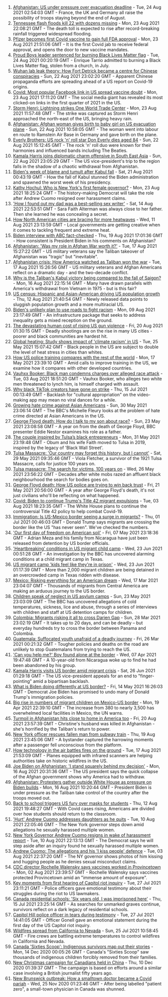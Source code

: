 1. [Afghanistan: US under pressure over evacuation deadline](https://www.bbc.co.uk/news/world-asia-58312644) - Tue, 24 Aug 2021 02:54:03 GMT - France, the UK and Germany all raise the possibility of troops staying beyond the end of August.
2. [Tennessee flash floods kill 22 with dozens missing](https://www.bbc.co.uk/news/world-us-canada-58300877) - Mon, 23 Aug 2021 22:08:21 GMT - The death toll is expected to rise after record-breaking rainfall triggered widespread flooding.
3. [Pfizer becomes first Covid vaccine to gain full FDA approval](https://www.bbc.co.uk/news/world-us-canada-58309254) - Mon, 23 Aug 2021 21:51:06 GMT - It is the first Covid jab to receive federal approval, and opens the door to new vaccine mandates.
4. [Proud Boys leader sentenced for burning Black Lives Matter flag](https://www.bbc.co.uk/news/world-us-canada-58312254) - Tue, 24 Aug 2021 00:20:19 GMT - Enrique Tarrio admitted to burning a Black Lives Matter flag, stolen from a church, in July.
5. [Wuhan lab leak theory: How Fort Detrick became a centre for Chinese conspiracies](https://www.bbc.co.uk/news/world-us-canada-58273322) - Sun, 22 Aug 2021 23:02:20 GMT - Apparent Chinese propaganda efforts are spreading ahead of a US report on Covid-19 origins.
6. [Covid: Most popular Facebook link in US spread vaccine doubt](https://www.bbc.co.uk/news/technology-58305149) - Mon, 23 Aug 2021 17:11:20 GMT - The social media giant has revealed its most clicked-on links in the first quarter of 2021 in the US.
7. [Storm Henri: Lightning strikes One World Trade Center](https://www.bbc.co.uk/news/world-us-canada-58304611) - Mon, 23 Aug 2021 11:57:48 GMT - The strike was captured as Storm Henri approached the north-east of the US, bringing heavy rain.
8. [Afghanistan: Afghan woman gives birth to baby girl on US evacuation plane](https://www.bbc.co.uk/news/world-asia-58297893) - Sun, 22 Aug 2021 10:58:05 GMT - The woman went into labour en route to Ramstein Air Base in Germany and gave birth on the plane.
9. [Everly Brothers: US rock 'n' roll star Don Everly dies aged 84](https://www.bbc.co.uk/news/world-us-canada-58297621) - Sun, 22 Aug 2021 15:12:45 GMT - The rock 'n' roll duo were known for their harmonies and influenced bands including The Beatles.
10. [Kamala Harris joins diplomatic charm offensive in South East Asia](https://www.bbc.co.uk/news/world-asia-58277226) - Sun, 22 Aug 2021 23:05:29 GMT - The US vice-president's trip to the region falls in the shadow of a chaotic withdrawal from Afghanistan.
11. [Biden's week of blame and tumult after Kabul fall](https://www.bbc.co.uk/news/world-us-canada-58286766) - Sat, 21 Aug 2021 00:43:19 GMT - How the fall of Kabul stunned the Biden administration and spawned the worst week of his presidency.
12. [Kathy Hochul: Who is New York's first female governor?](https://www.bbc.co.uk/news/world-us-canada-58167825) - Mon, 23 Aug 2021 18:25:24 GMT - The history-making Democrat will take the role after Andrew Cuomo resigned over harassment claims.
13. ['How I found out my dad was a best-selling sex writer'](https://www.bbc.co.uk/news/stories-58171940) - Sat, 14 Aug 2021 22:53:51 GMT - Sara Faith Alterman was always close to her father. Then she learned he was concealing a secret.
14. [How North American cities are bracing for more heatwaves](https://www.bbc.co.uk/news/world-us-canada-58015089) - Wed, 11 Aug 2021 23:13:59 GMT - Local governments are getting creative when it comes to tackling frequent and extreme heat.
15. [Biden interview with ABC fact-checked](https://www.bbc.co.uk/news/58243158) - Thu, 19 Aug 2021 17:01:36 GMT - How consistent is President Biden in his comments on Afghanistan?
16. [Afghanistan: 'Was my role in Afghan War worth it?'](https://www.bbc.co.uk/news/world-us-canada-58247092) - Tue, 17 Aug 2021 15:27:22 GMT - US military veterans say the Taliban takeover of Afghanistan was "tragic" but "inevitable".
17. [Afghanistan crisis: How America watched as Taliban won the war](https://www.bbc.co.uk/news/world-us-canada-58245056) - Tue, 17 Aug 2021 15:26:56 GMT - US military veterans and Afghan Americans reflect on a dramatic day - and the two-decade conflict.
18. [Why is the Taliban's Kabul victory being compared to the fall of Saigon?](https://www.bbc.co.uk/news/world-asia-58234884) - Mon, 16 Aug 2021 22:15:14 GMT - Many have drawn parallels with America's withdrawal from Vietnam in 1975 - but is this fair?
19. [US census: Hispanic and Asian-American driving US population growth](https://www.bbc.co.uk/news/world-us-canada-58195166) - Thu, 12 Aug 2021 21:40:54 GMT - Newly released data points to sluggish population growth and a more multiracial US.
20. [Biden's unlikely plan to use roads to fight racism](https://www.bbc.co.uk/news/world-us-canada-58106414) - Mon, 09 Aug 2021 23:17:49 GMT - An infrastructure package that seeks to address inequality gets a mixed reception on the ground.
21. [The devastating human cost of rising US gun violence](https://www.bbc.co.uk/news/world-us-canada-58207384) - Fri, 20 Aug 2021 01:30:15 GMT - Deadly shootings are on the rise in many US cities - poorer and black communities are hardest hit.
22. [Global heating: Study shows impact of 'climate racism' in US](https://www.bbc.co.uk/news/science-environment-57235904) - Tue, 25 May 2021 15:07:42 GMT - Black people in the US are subject to double the level of heat stress in cities than whites.
23. [How US police training compares with the rest of the world](https://www.bbc.co.uk/news/world-us-canada-56834733) - Mon, 17 May 2021 23:39:10 GMT - Amid calls to improve training in the US, we examine how it compares with other developed countries.
24. [Vauhxx Booker: Black man condemns charges over alleged race attack](https://www.bbc.co.uk/news/world-us-canada-58078503) - Tue, 03 Aug 2021 18:51:20 GMT - Vauhxx Booker, who alleges two white men threatened to lynch him, is himself charged with assault.
25. [Why black TikTok creators have gone on strike](https://www.bbc.co.uk/news/world-us-canada-57841055) - Thu, 15 Jul 2021 00:13:49 GMT - Backlash for "cultural appropriation" on the video-making app may mean no viral dances for a while.
26. [Growing hate crime against Asian Americans](https://www.bbc.co.uk/news/business-57287364) - Sun, 30 May 2021 23:06:14 GMT - The BBC's Michelle Fleury looks at the problem of hate crime directed at Asian Americans in the US.
27. [George Floyd death: How do I talk to my son about race?](https://www.bbc.co.uk/news/world-us-canada-57205016) - Sun, 23 May 2021 23:08:58 GMT - A year on from the death of George Floyd, BBC presenter Eddie Nestor examines his role as a father.
28. [The couple inspired by Tulsa’s black entrepreneurs](https://www.bbc.co.uk/news/world-us-canada-57309938) - Mon, 31 May 2021 23:19:48 GMT - Obum and his wife Faith moved to Tulsa in 2019, inspired by the legacy of 'Black Wall Street'.
29. [Tulsa Massacre: 'Our country may forget this history, but I cannot'](https://www.bbc.co.uk/news/world-us-canada-57285783) - Sat, 29 May 2021 09:35:46 GMT - Viola Fletcher, a survivor of the 1921 Tulsa Massacre, calls for justice 100 years on.
30. [Tulsa massacre: The search for victims, 100 years on](https://www.bbc.co.uk/news/world-us-canada-57244863) - Wed, 26 May 2021 23:56:22 GMT - Decades after white mobs razed an affluent black neighbourhood the search for bodies goes on.
31. [George Floyd death: How US police are trying to win back trust](https://www.bbc.co.uk/news/world-us-canada-57205015) - Fri, 21 May 2021 20:56:00 GMT - A year after George Floyd's death, it's not just civilians who'll be reflecting on what happened.
32. [Covid: Biden to continue Trump's Title 42 migrant expulsions](https://www.bbc.co.uk/news/world-us-canada-58077311) - Tue, 03 Aug 2021 18:23:35 GMT - The White House plans to continue the controversial Title 42 policy to help combat Covid-19.
33. [Immigration: Is US-Mexico border seeing a surge in migrants?](https://www.bbc.co.uk/news/57656959) - Thu, 01 Jul 2021 00:46:03 GMT - Donald Trump says migrants are crossing the border like the US "has never seen". We've checked the numbers.
34. ['Our first day of freedom on American soil'](https://www.bbc.co.uk/news/world-us-canada-57022918) - Fri, 07 May 2021 23:18:36 GMT - Adrian Meza and his family from Nicaragua have just been released from detention by US border officials.
35. ['Heartbreaking' conditions in US migrant child camp](https://www.bbc.co.uk/news/world-us-canada-57561760) - Wed, 23 Jun 2021 00:51:28 GMT - An investigation by the BBC has uncovered alarming conditions at a child migrant camp in Texas.
36. [US migrant camp 'kids feel like they're in prison'](https://www.bbc.co.uk/news/world-us-canada-57576306) - Wed, 23 Jun 2021 01:17:39 GMT - More than 2,000 migrant children are being detained in an overcrowded camp in Texas ridden with disease.
37. [Mexico: Risking everything for an American dream](https://www.bbc.co.uk/news/world-us-canada-56432363) - Wed, 17 Mar 2021 23:04:07 GMT - Thousands of migrants from Central America are making an arduous journey to the US border.
38. [Children speak of neglect in US asylum camps](https://www.bbc.co.uk/news/world-us-canada-57149721) - Sun, 23 May 2021 23:03:09 GMT - The BBC has uncovered allegations of cold temperatures, sickness, lice and abuse, through a series of interviews with children and staff at US detention camps for children.
39. [Colombia: Migrants risking it all to cross Darien Gap](https://www.bbc.co.uk/news/world-latin-america-56544700) - Sun, 28 Mar 2021 23:02:19 GMT - It takes up to 20 days, and can be deadly – but everyday hundreds try to cross the border between Panama and Colombia.
40. [Guatemala: Suffocated youth unafraid of a deadly journey](https://www.bbc.co.uk/news/world-latin-america-56260568) - Fri, 26 Mar 2021 00:21:32 GMT - Tougher policies and deaths on the road are unlikely to stop Guatemalans from trying to reach the US.
41. ['Can you help me?' Boy found alone at the border](https://www.bbc.co.uk/news/world-us-canada-56670094) - Wed, 07 Apr 2021 19:47:48 GMT - A 10-year-old from Nicaragua woke up to find he had been abandoned by his group.
42. [Kamala Harris visits US border amid migrant crisis](https://www.bbc.co.uk/news/world-us-canada-57619601) - Sat, 26 Jun 2021 01:29:18 GMT - The US vice-president appeals for an end to "finger-pointing" amid a bipartisan backlash.
43. [What is Biden doing differently at US border?](https://www.bbc.co.uk/news/world-us-canada-56255613) - Fri, 14 May 2021 16:26:03 GMT - Democrat Joe Biden has promised to undo many of Donald Trump's immigration policies.
44. [Big rise in numbers of migrant children on Mexico-US border](https://www.bbc.co.uk/news/world-latin-america-56810672) - Mon, 19 Apr 2021 22:39:10 GMT - The increase from 380 to nearly 3,500 has overwhelmed local facilities in Mexico, the UN warns.
45. [Turmoil in Afghanistan hits close to home in America too](https://www.bbc.co.uk/news/world-us-canada-58288575) - Fri, 20 Aug 2021 23:57:39 GMT - Christine's husband was killed in Afghanistan - she's horrified by the Taliban's return to power.
46. [New York officer rescues fallen man from subway train](https://www.bbc.co.uk/news/world-us-canada-58277097) - Thu, 19 Aug 2021 23:45:06 GMT - A bystander captured the harrowing moments after a passenger fell unconscious from the platform.
47. [How technology in the air battles fires on the ground](https://www.bbc.co.uk/news/world-us-canada-58248261) - Tue, 17 Aug 2021 21:53:09 GMT - Planes equipped with infrared scanners are helping authorities take on historic wildfires in the US.
48. [Joe Biden on Afghanistan: 'I stand squarely behind my decision'](https://www.bbc.co.uk/news/world-us-canada-58238557) - Mon, 16 Aug 2021 20:31:36 GMT - The US president says the quick collapse of the Afghan government shows why America had to withdraw.
49. [Afghanistan: Protesters gather outside White House as pressure on Biden builds](https://www.bbc.co.uk/news/world-us-canada-58231386) - Mon, 16 Aug 2021 10:20:44 GMT - President Biden is under pressure as the Taliban take control of the country after the troops moved out.
50. [Back to school triggers US fury over masks for students](https://www.bbc.co.uk/news/world-us-canada-58194162) - Thu, 12 Aug 2021 19:48:27 GMT - With Covid cases rising, Americans are divided over how students should return to the classroom.
51. ['Hurt' Andrew Cuomo addresses daughters as he quits](https://www.bbc.co.uk/news/world-us-canada-58167628) - Tue, 10 Aug 2021 22:05:46 GMT - The New York governor steps down amid allegations he sexually harassed multiple women.
52. [New York Governor Andrew Cuomo resigns in wake of harassment report](https://www.bbc.co.uk/news/world-us-canada-58164719) - Tue, 10 Aug 2021 22:13:13 GMT - The Democrat says he will step aside after an inquiry found he sexually harassed multiple women.
53. [Andrew Cuomo: The allegations and his 'I kiss people' defence](https://www.bbc.co.uk/news/world-us-canada-58077312) - Tue, 03 Aug 2021 22:37:20 GMT - The NY governor shows photos of him kissing and hugging people as he denies sexual misconduct claims.
54. [CDC director Rochelle Walensky says vaccines worked in Provincetown](https://www.bbc.co.uk/news/world-us-canada-58065854) - Mon, 02 Aug 2021 23:39:57 GMT - Rochelle Walensky says vaccines protected Provincetown amid an "immense amount of exposure".
55. [Key moments from first hearing of Capitol riot inquiry](https://www.bbc.co.uk/news/world-us-canada-57992997) - Tue, 27 Jul 2021 23:11:21 GMT - Police officers gave emotional testimony about their struggles during the riot to US lawmakers.
56. [Canada residential schools: 'Six years old, I was imprisoned here'](https://www.bbc.co.uk/news/world-us-canada-57840797) - Thu, 15 Jul 2021 23:25:14 GMT - As searches for unmarked graves continue, survivors reflect on a dark legacy of residential schools.
57. [Capitol Hill police officer in tears during testimony](https://www.bbc.co.uk/news/world-us-canada-57989607) - Tue, 27 Jul 2021 14:41:05 GMT - Officer Gonell gave an emotional statement during the first day of the US Capitol riot inquiry.
58. [Wildfires spread from California to Nevada](https://www.bbc.co.uk/news/world-us-canada-57961767) - Sun, 25 Jul 2021 10:58:45 GMT - Fire crews are battling extreme temperatures to control wildfires in California and Nevada.
59. [Canada 'Sixties Scoop': Indigenous survivors map out their stories](https://www.bbc.co.uk/news/world-us-canada-55269251) - Mon, 14 Dec 2020 00:05:26 GMT - Canada's "Sixties Scoop" saw thousands of indigenous children forcibly removed from their families.
60. [New Christmas campaign for Canadians held in China](https://www.bbc.co.uk/news/world-us-canada-55249770) - Thu, 10 Dec 2020 01:39:37 GMT - The campaign is based on efforts around a similar case involving a British journalist fifty years ago.
61. [New Brunswick outbreak: How a smalltown doctor became a Covid pariah](https://www.bbc.co.uk/news/world-us-canada-54686672) - Wed, 25 Nov 2020 01:23:46 GMT - After being labelled "patient zero", a small-town physician in Canada was shunned.
